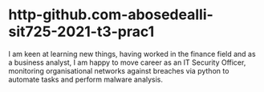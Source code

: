 # http-github.com-abosedealli-sit725-2021-t3-prac1
I am keen at learning new things, having worked in the finance field and as a business analyst, I am happy to move career as an IT Security Officer, monitoring organisational networks against breaches via python to automate tasks and perform malware analysis.
